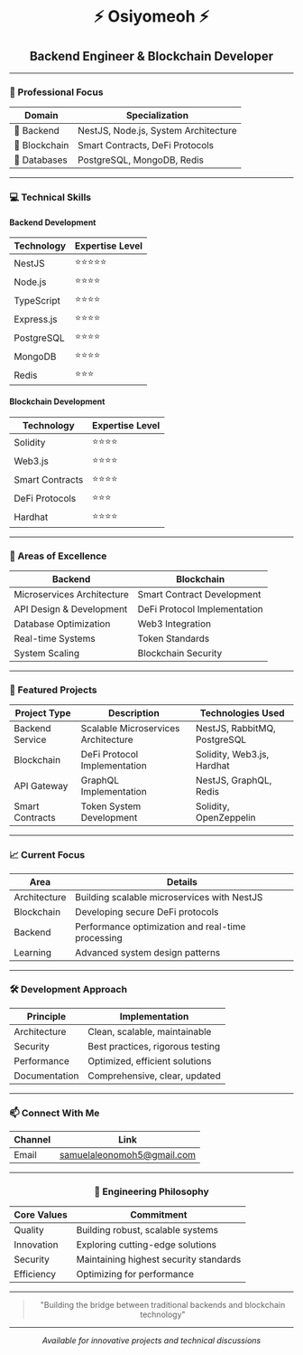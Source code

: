 <div align="center">

# ⚡ Osiyomeoh ⚡
## Backend Engineer & Blockchain Developer

</div>

---

### 🎯 Professional Focus

| Domain | Specialization |
|--------|----------------|
| 🔹 Backend | NestJS, Node.js, System Architecture |
| 🔹 Blockchain | Smart Contracts, DeFi Protocols |
| 🔹 Databases | PostgreSQL, MongoDB, Redis |

---

### 💻 Technical Skills

#### Backend Development
| Technology | Expertise Level |
|------------|----------------|
| NestJS | ⭐⭐⭐⭐⭐ |
| Node.js | ⭐⭐⭐⭐ |
| TypeScript | ⭐⭐⭐⭐ |
| Express.js | ⭐⭐⭐⭐ |
| PostgreSQL | ⭐⭐⭐⭐ |
| MongoDB | ⭐⭐⭐⭐ |
| Redis | ⭐⭐⭐ |

#### Blockchain Development
| Technology | Expertise Level |
|------------|----------------|
| Solidity | ⭐⭐⭐⭐ |
| Web3.js | ⭐⭐⭐⭐ |
| Smart Contracts | ⭐⭐⭐⭐ |
| DeFi Protocols | ⭐⭐⭐ |
| Hardhat | ⭐⭐⭐⭐ |

---

### 🌟 Areas of Excellence

| Backend | Blockchain |
|---------|------------|
| Microservices Architecture | Smart Contract Development |
| API Design & Development | DeFi Protocol Implementation |
| Database Optimization | Web3 Integration |
| Real-time Systems | Token Standards |
| System Scaling | Blockchain Security |

---

### 🚀 Featured Projects

| Project Type | Description | Technologies Used |
|--------------|-------------|-------------------|
| Backend Service | Scalable Microservices Architecture | NestJS, RabbitMQ, PostgreSQL |
| Blockchain | DeFi Protocol Implementation | Solidity, Web3.js, Hardhat |
| API Gateway | GraphQL Implementation | NestJS, GraphQL, Redis |
| Smart Contracts | Token System Development | Solidity, OpenZeppelin |

---

### 📈 Current Focus

| Area | Details |
|------|---------|
| Architecture | Building scalable microservices with NestJS |
| Blockchain | Developing secure DeFi protocols |
| Backend | Performance optimization and real-time processing |
| Learning | Advanced system design patterns |

---

### 🛠 Development Approach

| Principle | Implementation |
|-----------|---------------|
| Architecture | Clean, scalable, maintainable |
| Security | Best practices, rigorous testing |
| Performance | Optimized, efficient solutions |
| Documentation | Comprehensive, clear, updated |

---

### 📫 Connect With Me

| Channel | Link |
|---------|------|
| Email | samuelaleonomoh5@gmail.com |

---

<div align="center">

### 💫 Engineering Philosophy

| Core Values | Commitment |
|------------|------------|
| Quality | Building robust, scalable systems |
| Innovation | Exploring cutting-edge solutions |
| Security | Maintaining highest security standards |
| Efficiency | Optimizing for performance |

---

> "Building the bridge between traditional backends and blockchain technology"

</div>

---

<div align="center">

*Available for innovative projects and technical discussions*

</div>

